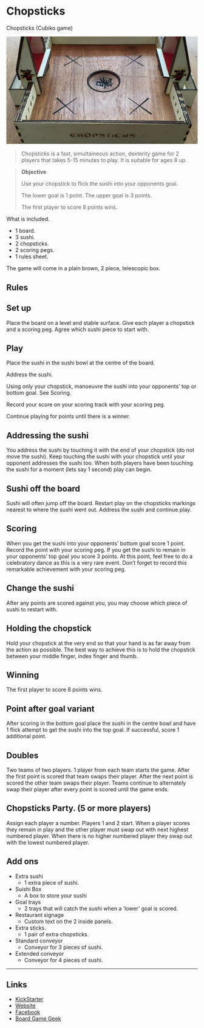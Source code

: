# Chopsticks

Chopsticks (Cubiko game)

![Chopsticks](images/Chopsticks.jpeg "Chopsticks")

> Chopsticks is a fast, simultaineous action, dexterity game for 2 players that takes 5-15 minutes to play. It is suitable for ages 8 up.

> **Objective**
>
> Use your chopstick to flick the sushi into your opponents goal.
>
> The lower goal is 1 point. The upper goal is 3 points.
>
> The first player to score 8 points wins.


What is included.

- 1 board.
- 3 sushi.
- 2 chopsticks.
- 2 scoring pegs.
- 1 rules sheet.

The game will come in a plain brown, 2 piece, telescopic box.

## Rules

## Set up

 Place the board on a level and stable surface. Give each player a chopstick and a  scoring peg.  Agree which sushi piece to start with.

## Play

Place the sushi in the sushi bowl at the centre of the board.

Address the sushi.

Using only your chopstick, manoeuvre the sushi into your opponents’ top or bottom goal. See Scoring.

Record your score on your scoring track with your scoring peg.

Continue playing for points until there is a winner.

## Addressing the sushi

You address the sushi by touching it with the end of your chopstick  (do not move the sushi). Keep touching the sushi with your chopstick until your opponent addresses the  sushi too. When both players have been touching the sushi for a moment (lets say 1 second) play can begin.

## Sushi  off the  board

Sushi will often jump off the board.  Restart play on the chopsticks markings nearest to  where the sushi went out.  Address the sushi and continue play.

## Scoring

When you get the sushi into your opponents’ bottom goal score 1 point. Record the  point with your scoring peg. If you get the sushi to remain in your opponents’ top goal you score 3  points.  At this point, feel free to do a celebratory dance as this is a very  rare event.  Don’t forget to record this remarkable achievement with your scoring peg.

## Change  the sushi

After any points are scored against you, you may choose which piece of sushi to restart with.

## Holding  the chopstick  

Hold your chopstick at the very end so that your hand is as far away from the action as  possible.  The best way to achieve this is to hold the chopstick between your middle  finger, index finger and thumb.

## Winning

The first player to score 8 points wins.

## Point after  goal  variant

After scoring in the bottom goal place the sushi in the centre bowl and have 1 flick  attempt to get the sushi into the top goal. If successful, score 1 additional point.

## Doubles

Two teams of two players. 1 player from each team starts the game. After the first point is scored that team swaps their player. After the next point is scored the other team swaps their player. Teams continue to alternately swap their player after every point is scored until the game ends.

## Chopsticks Party. (5 or more players)

Assign each player a number. Players 1 and 2 start. When a player scores they remain in play and the other player must swap out with next highest numbered player. When there is no higher numbered player they swap out with the lowest numbered player.

## Add ons

- Extra sushi
  - 1 extra piece of sushi.
- Suishi Box
  - A box to store your sushi
- Goal trays
  - 2 trays that will catch the sushi when a ’lower’ goal is scored.
- Restaurant signage
  - Custom text on the 2 inside panels.
- Extra sticks.
  - 1 pair of extra chopsticks.
- Standard conveyor
  - Conveyor for 3 pieces of sushi.
- Extended conveyor
  - Conveyor for 4 pieces of sushi.

---

## Links

- [KickStarter](https://www.kickstarter.com/projects/570650480/chopsticks)
- [Website](https://cubiko.webs.com/)
- [Facebook](https://www.facebook.com/Cubiko-Games-98088482889/)
- [Board Game Geek](https://boardgamegeek.com/boardgame/264047/chopsticks)
